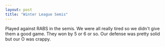 ```yaml
---
layout: post
title: "Winter League Semis"
---
```


Played against RABS in the semis. We were all really tired so we didn't give them a good game. They won by 5 or 6 or so. Our defense was pretty solid but our O was crappy.

